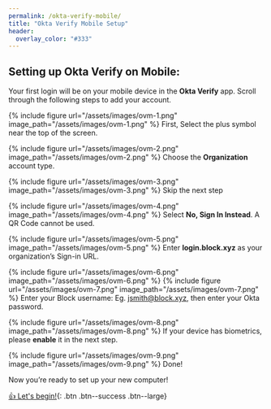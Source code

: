 ```yaml
---
permalink: /okta-verify-mobile/
title: "Okta Verify Mobile Setup"
header:
  overlay_color: "#333"
---
```

## Setting up Okta Verify on Mobile:

Your first login will be on your mobile device in the __Okta Verify__ app. Scroll through the following steps to add your account.

{% include figure url="/assets/images/ovm-1.png" image_path="/assets/images/ovm-1.png"  %}
First, Select the plus symbol near the top of the screen.

{% include figure url="/assets/images/ovm-2.png" image_path="/assets/images/ovm-2.png"  %}
Choose the __Organization__ account type.

{% include figure url="/assets/images/ovm-3.png" image_path="/assets/images/ovm-3.png"  %}
Skip the next step

{% include figure url="/assets/images/ovm-4.png" image_path="/assets/images/ovm-4.png"  %}
Select __No, Sign In Instead__. A QR Code cannot be used.

{% include figure url="/assets/images/ovm-5.png" image_path="/assets/images/ovm-5.png"  %}
Enter __login.block.xyz__ as your organization’s Sign-in URL.

{% include figure url="/assets/images/ovm-6.png" image_path="/assets/images/ovm-6.png"  %}
{% include figure url="/assets/images/ovm-7.png" image_path="/assets/images/ovm-7.png"  %}
Enter your Block username: Eg. jsmith@block.xyz, then enter your Okta password.

{% include figure url="/assets/images/ovm-8.png" image_path="/assets/images/ovm-8.png"  %}
If your device has biometrics, please __enable__ it in the next step.

{% include figure url="/assets/images/ovm-9.png" image_path="/assets/images/ovm-9.png"  %}
Done!

Now you’re ready to set up your new computer!

[👍  Let's begin!](/os){: .btn .btn--success .btn--large}
